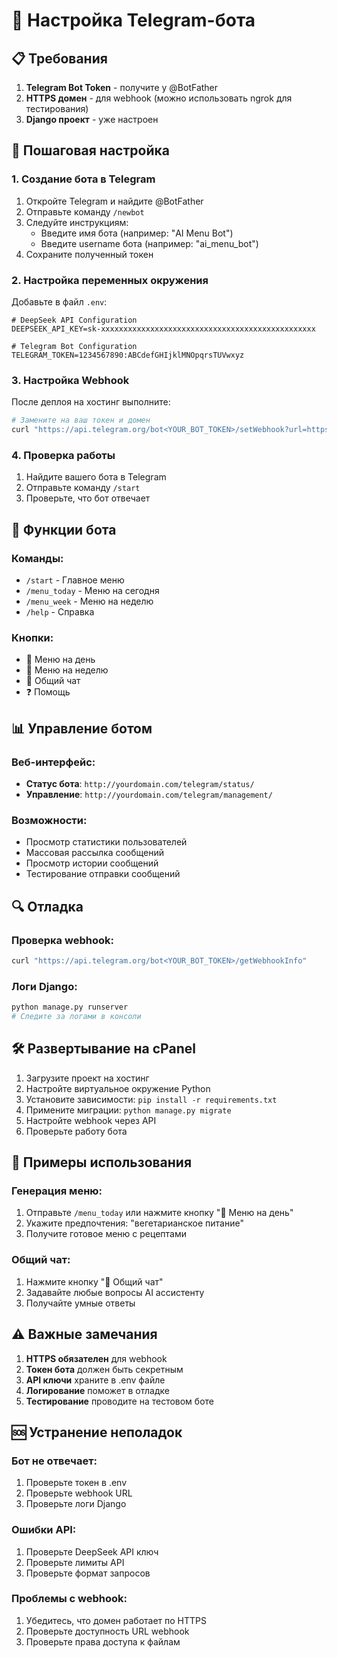 # 🤖 Настройка Telegram-бота

## 📋 Требования

1. **Telegram Bot Token** - получите у @BotFather
2. **HTTPS домен** - для webhook (можно использовать ngrok для тестирования)
3. **Django проект** - уже настроен

## 🔧 Пошаговая настройка

### 1. Создание бота в Telegram

1. Откройте Telegram и найдите @BotFather
2. Отправьте команду `/newbot`
3. Следуйте инструкциям:
   - Введите имя бота (например: "AI Menu Bot")
   - Введите username бота (например: "ai_menu_bot")
4. Сохраните полученный токен

### 2. Настройка переменных окружения

Добавьте в файл `.env`:

```env
# DeepSeek API Configuration
DEEPSEEK_API_KEY=sk-xxxxxxxxxxxxxxxxxxxxxxxxxxxxxxxxxxxxxxxxxxxxxxxx

# Telegram Bot Configuration
TELEGRAM_TOKEN=1234567890:ABCdefGHIjklMNOpqrsTUVwxyz
```

### 3. Настройка Webhook

После деплоя на хостинг выполните:

```bash
# Замените на ваш токен и домен
curl "https://api.telegram.org/bot<YOUR_BOT_TOKEN>/setWebhook?url=https://yourdomain.com/telegram/webhook/"
```

### 4. Проверка работы

1. Найдите вашего бота в Telegram
2. Отправьте команду `/start`
3. Проверьте, что бот отвечает

## 🚀 Функции бота

### Команды:
- `/start` - Главное меню
- `/menu_today` - Меню на сегодня
- `/menu_week` - Меню на неделю
- `/help` - Справка

### Кнопки:
- 🍳 Меню на день
- 📅 Меню на неделю
- 💬 Общий чат
- ❓ Помощь

## 📊 Управление ботом

### Веб-интерфейс:
- **Статус бота**: `http://yourdomain.com/telegram/status/`
- **Управление**: `http://yourdomain.com/telegram/management/`

### Возможности:
- Просмотр статистики пользователей
- Массовая рассылка сообщений
- Просмотр истории сообщений
- Тестирование отправки сообщений

## 🔍 Отладка

### Проверка webhook:
```bash
curl "https://api.telegram.org/bot<YOUR_BOT_TOKEN>/getWebhookInfo"
```

### Логи Django:
```bash
python manage.py runserver
# Следите за логами в консоли
```

## 🛠️ Развертывание на cPanel

1. Загрузите проект на хостинг
2. Настройте виртуальное окружение Python
3. Установите зависимости: `pip install -r requirements.txt`
4. Примените миграции: `python manage.py migrate`
5. Настройте webhook через API
6. Проверьте работу бота

## 📝 Примеры использования

### Генерация меню:
1. Отправьте `/menu_today` или нажмите кнопку "🍳 Меню на день"
2. Укажите предпочтения: "вегетарианское питание"
3. Получите готовое меню с рецептами

### Общий чат:
1. Нажмите кнопку "💬 Общий чат"
2. Задавайте любые вопросы AI ассистенту
3. Получайте умные ответы

## ⚠️ Важные замечания

1. **HTTPS обязателен** для webhook
2. **Токен бота** должен быть секретным
3. **API ключи** храните в .env файле
4. **Логирование** поможет в отладке
5. **Тестирование** проводите на тестовом боте

## 🆘 Устранение неполадок

### Бот не отвечает:
1. Проверьте токен в .env
2. Проверьте webhook URL
3. Проверьте логи Django

### Ошибки API:
1. Проверьте DeepSeek API ключ
2. Проверьте лимиты API
3. Проверьте формат запросов

### Проблемы с webhook:
1. Убедитесь, что домен работает по HTTPS
2. Проверьте доступность URL webhook
3. Проверьте права доступа к файлам 